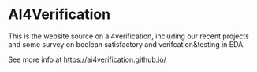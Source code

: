 # AI4Verification

This is the website source on ai4verification, including our recent projects and some survey on boolean satisfactory and verifcation&testing in EDA.

See more info at https://ai4verification.github.io/
